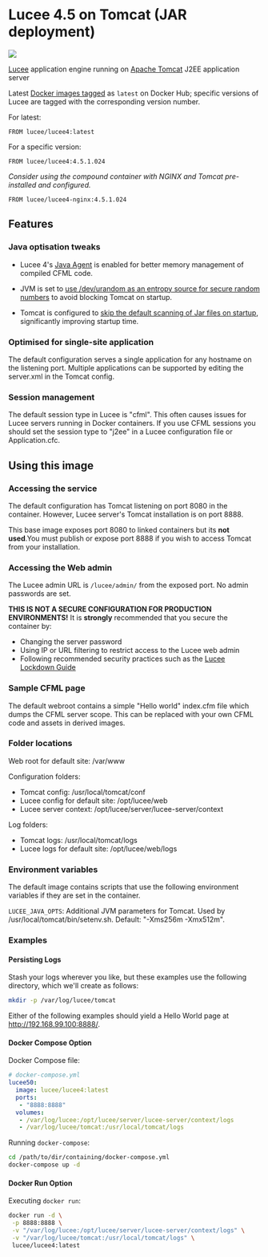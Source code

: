# Lucee 4.5 on Tomcat (JAR deployment)

[![](https://badge.imagelayers.io/tomcat:latest.svg)](https://imagelayers.io/?images=tomcat:latest 'Get your own badge on imagelayers.io')

[Lucee](http://www.lucee.org/)  application engine running on [Apache Tomcat](https://tomcat.apache.org/) J2EE application server

Latest [Docker images tagged](https://registry.hub.docker.com/u/lucee/lucee-tomcat/tags/manage/) as `latest` on Docker Hub; specific versions of Lucee are tagged with the corresponding version number.

For latest:
```
FROM lucee/lucee4:latest
```

For a specific version:
```
FROM lucee/lucee4:4.5.1.024
```

_Consider using the compound container with NGINX and Tomcat pre-installed and configured._

```
FROM lucee/lucee4-nginx:4.5.1.024
```


## Features

### Java optisation tweaks

- Lucee 4's [Java Agent](http://blog.getrailo.com/post.cfm/railo-4-1-smarter-template-compilation) is enabled for better memory management of compiled CFML code.

- JVM is set to [use /dev/urandom as an entropy source for secure random numbers](http://support.run.pivotal.io/entries/59869725-Java-Web-Applications-Slow-Startup-or-Failing) to avoid blocking Tomcat on startup.

- Tomcat is configured to [skip the default scanning of Jar files on startup](http://www.gpickin.com/index.cfm/blog/how-to-get-your-tomcat-to-pounce-on-startup-not-crawl), significantly improving startup time.

### Optimised for single-site application

The default configuration serves a single application for any hostname on the listening port. Multiple applications can be supported by editing the server.xml in the Tomcat config.

### Session management

The default session type in Lucee is "cfml". This often causes issues for Lucee servers running in Docker containers. If you use CFML sessions you should set the session type to "j2ee" in a Lucee configuration file or Application.cfc.

## Using this image

### Accessing the service

The default configuration has Tomcat listening on port 8080 in the container. However, Lucee server's Tomcat installation is on port 8888.

This base image exposes port 8080 to linked containers but its **not used**.You must publish or expose port 8888 if you wish to access Tomcat from your installation.

### Accessing the Web admin

The Lucee admin URL is `/lucee/admin/` from the exposed port. No admin passwords are set.

**THIS IS NOT A SECURE CONFIGURATION FOR PRODUCTION ENVIRONMENTS!** It is **strongly** recommended that you secure the container by:

- Changing the server password
- Using IP or URL filtering to restrict access to the Lucee web admin
- Following recommended security practices such as the [Lucee Lockdown Guide](https://bitbucket.org/lucee/lucee/wiki/tips_and_tricks_Lockdown_Guide)

### Sample CFML page

The default webroot contains a simple "Hello world" index.cfm file which dumps the CFML server scope. This can be replaced with your own CFML code and assets in derived images.

### Folder locations

Web root for default site: /var/www

Configuration folders:

- Tomcat config: /usr/local/tomcat/conf
- Lucee config for default site: /opt/lucee/web
- Lucee server context: /opt/lucee/server/lucee-server/context

Log folders:

- Tomcat logs: /usr/local/tomcat/logs
- Lucee logs for default site: /opt/lucee/web/logs

### Environment variables

The default image contains scripts that use the following environment variables if they are set in the container.

`LUCEE_JAVA_OPTS`: Additional JVM parameters for Tomcat. Used by /usr/local/tomcat/bin/setenv.sh. Default: "-Xms256m -Xmx512m".

### Examples

#### Persisting Logs

Stash your logs wherever you like, but these examples use the following directory, which we'll create as follows:

```bash
mkdir -p /var/log/lucee/tomcat
```

Either of the following examples should yield a Hello World page at http://192.168.99.100:8888/.

#### Docker Compose Option

Docker Compose file:

```yaml
# docker-compose.yml
lucee50:
  image: lucee/lucee4:latest
  ports: 
   - "8888:8888"
  volumes:
   - /var/log/lucee:/opt/lucee/server/lucee-server/context/logs
   - /var/log/lucee/tomcat:/usr/local/tomcat/logs
```

Running `docker-compose`:

```bash
cd /path/to/dir/containing/docker-compose.yml
docker-compose up -d
```

#### Docker Run Option

Executing `docker run`:

```bash
docker run -d \
 -p 8888:8888 \
 -v "/var/log/lucee:/opt/lucee/server/lucee-server/context/logs" \
 -v "/var/log/lucee/tomcat:/usr/local/tomcat/logs" \
 lucee/lucee4:latest
```
